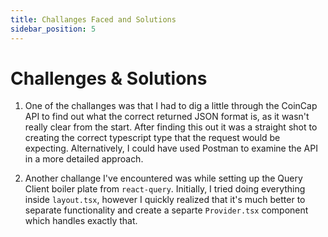 ```yaml
---
title: Challanges Faced and Solutions
sidebar_position: 5
---
```


# Challenges & Solutions

1. One of the challanges was that I had to dig a little through the CoinCap API to find out what the correct returned JSON format is, as it wasn't really clear from the start. After finding this out it was a straight shot to creating the correct typescript type that the request would be expecting. Alternatively, I could have used Postman to examine the API in a more detailed approach.

2. Another challange I've encountered was while setting up the Query Client boiler plate from `react-query`. Initially, I tried doing everything inside `layout.tsx`, however I quickly realized that it's much better to separate functionality and create a separte `Provider.tsx` component which handles exactly that.
